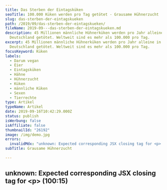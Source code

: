 ```yaml
---
title: Das Sterben der Eintagsküken
seoTitle: 100.000 Küken werden pro Tag getötet - Grausame Hühnerzucht
slug: das-sterben-der-eintagskueken
path: /2019/09/das-sterben-der-eintagskueken/
fileName: 2019-09---das-sterben-der-eintagskueken.md
description: 45 Millionen männliche Hühnerküken werden pro Jahr alleine in
  Deutschland getötet. Weltweit sind es mehr als 100.000 pro Tag.
excerpt: 45 Millionen männliche Hühnerküken werden pro Jahr alleine in
  Deutschland getötet. Weltweit sind es mehr als 100.000 pro Tag.
focusKeyword: Küken
labels:
  - Darum vegan
  - Eier
  - Eintagsküken
  - Hähne
  - Hühnerzucht
  - Küken
  - männliche Küken
  - Sexen
  - Tierrechte
type: Artikel
typeName: Artikel
date: 2019-09-16T10:42:29.000Z
status: publish
isWerbung: false
isAffiliate: false
thumbnailId: "26192"
image: /img/demo.jpg
errors:
  invalidMdx: "unknown: Expected corresponding JSX closing tag for <p> (100:15)"
subTitle: Grausame Hühnerzucht
  
---
```


## unknown: Expected corresponding JSX closing tag for &lt;p> (100:15)

<!--
**45 Millionen männliche Hühnerküken werden pro Jahr alleine in Deutschland
getötet. Weltweit sind es mehr als 100.000 pro Tag.**

Die Küken werden bei lebendigem Leib geschreddert oder vergast, weil sie für die
Züchter keinen Wert haben. Sie können weder Eier legen noch weisen sie das
schnelle Wachstum der Mastrassen auf.

Durch den Kauf von Eiern und Produkten, in denen Eier verarbeitet sind,
unterstützt man die grausame Praxis. Das Massentöten von Eintagsküken ist eine
drastische Folge der gewinnfixierten Arbeitsweise des Systems.

## Tiere dürfen nicht "ohne vernünftigen Grund" gequält oder getötet werden

![kueken-timo-stammberger-albert-schweitzer-stiftung](http://cardamonchai.com/wp-content/uploads/2019/09/kueken-timo-stammberger-albert-schweitzer-stiftung-400x266.jpg "Foto: Timo Stammberger / Albert Schweitzer Stiftung für unsere Mitwelt")

Das Bundesverwaltungsgericht in Leipzig entschied am 13. Juni 2019, dass die
wirtschaftlichen Interessen der Hühnerzuchtbetriebe keinen "vernünftigen Grund"
darstellen, männliche Küken zu töten.

Laut Tierschutzgesetz darf niemand Wirbeltiere "ohne vernünftigen Grund" quälen
oder töten. Bis zum Urteil war nicht klar, was genau als "vernünftiger Grund" zu
werten ist. Die Veterinärämter in Nordrhein-Westfalen wurden 2013 dazu
angewiesen, das Töten männlicher Küken per Ordnungsverfügung zu untersagen.

Zwei Brütereien klagten gegen dieses Verbot. Das Oberverwaltungsgericht Münster
und das Verwaltungsgericht Minden gaben den Züchtern in erster Instanz in dem
Punkt, ihre wirtschaftlichen Interessen seinen ein "vernünftiger Grund" recht.
Durch die Entscheidung des Bundesverwaltungsgerichts in Leipzig wurde das nun
hinfällig.

Die Bundesrichter erlauben den Züchtern, nur noch so lange männliche Küken zu
töten, bis es eine Möglichkeit gibt, das Geschlecht eines Kükens bereits im Ei
zu bestimmen. Das Gericht setzte keine konkrete zeitliche Frist fest. Auch die
sofortige Einstellung des Tötens wurde nicht beschlossen.

## Küken werden weiter geschreddert

![kueken-timo-stammberger-albert-schweitzer-stiftung](http://cardamonchai.com/wp-content/uploads/2019/09/kueken-timo-stammberger-albert-schweitzer-stiftung-1-400x266.jpg "Foto: Timo Stammberger / Albert Schweitzer Stiftung für unsere Mitwelt")

Das Bundeslandwirtschaftsministerium befindet sich jetzt unter dem Druck, auf
Dauer eine Lösung finden zu müssen. Bis diese da ist, agieren die Züchter jedoch
wie gewohnt.

Die Grünen forderten im Anschluss an das Urteil eine Verschärfung der Gesetze.
Grünen-Fraktionschefin Kathrin Göring-Eckhardt sagte gegenüber den Zeitungen des
Redaktionsnetzwerks Deutschland, das Gerichtsurteil müsse von der
Bundesregierung als Anlass dazu gesehen werden, sich aus der Umklammerung der
Agrarlobby zu befreien. Bundeslandwirtschaftministerin Klöckler müsse umgehend
ein Gesetz gegen das Töten von Küken vorlegen. [<sup>1</sup>](#1)

### Am 12. Juni erging beim Bundesverwaltungsgericht in Leipzig folgendes Urteil:

> "Das massenhafte Töten männlicher Küken in der Legehennenzucht gilt vorerst
> noch als rechtmäßig. Bis zur Einführung von alternativen Verfahren zur
> Geschlechtsbestimmung im Hühnerei dürfen Brutbetriebe männliche Küken weiter
> töten." (BVerwG 3 C 28.16 und 3 C 29.6) [<sup>2</sup>](#2)

Das Gericht sah keine Möglichkeit, die Tötungen sofort zu untersagen. Die
übliche Praxis sei von einer damaligen Vorstellungen entsprechenden geringeren
Gewichtung des Tierschutzes viele Jahre einfach hingenommen worden, hieß es.

Zwar freuen sich einige Gegner der Tötungspraxis in der Hühnerzucht über das
Urteil, eine wirkliche Besserung für die Tiere wird jedoch erst eintreten, wenn
eine Möglichkeit zu Geschlechtsbestimmung im Ei möglich wird. Bis zu diesem
Zeitpunkt werden noch zahlreiche Eintagsküken ihr Leben lassen.

## Zweifelhafte Entwicklungen

![kueken-timo-stammberger-albert-schweitzer-stiftung 2](http://cardamonchai.com/wp-content/uploads/2019/09/kueken-timo-stammberger-albert-schweitzer-stiftung-2-400x266.jpg "Foto: Timo Stammberger / Albert Schweitzer Stiftung für unsere Mitwelt")

Neben den Forschungen zur Geschlechtsbestimmung vor dem Schlüpfen beschäftigen
sich Wissenschaftler unter anderem auch mit dem sogenannten "Zweitnutzungshuhn".
Das Versuchsgut Frankenforst der Uni Bonn verspricht sich davon eine
"tierwohlfreundlichere" und "zukunftsfährigere" Tierhaltung (WDR berichtete
[<sup>4</sup>](#4) ). Die Legehennen sollen bei dieser neuen Form der Zucht
"genügend" Eier legen, während die männlichen Küken für die Fleischgewinnung
genutzt werden. Nordrhein-Westfalen soll für das Projekt als Modellregion
fungieren.

Die Supermarktkette Norma [<sup>4</sup>](#4) startete erst kürzlich die Kampagne
"Wer Huhn sagt, muss auch Hahn sagen". Im Rahmen der Aktion werden in
Baden-Württhemberg Eier mit einer roten Banderole auf dem Karten zu einem
höheren Preis verkauft. Das eingenommene Geld soll jungen Hähnen zugutekommen,
die ihr Leben dann in Ställen sowie in Freilandhaltung verbringen sollen.

## Wir müssen uns für die Tiere stark machen

Einige dieser Aktionen sind zweifelhaft, andere der sprichwörtliche Tropfen auf
den heißen Stein. Es ist sicher, dass ein hieb- und stichfestes Gesetz hermuss.
Und zwar so schnell wie möglich. Solange Menschen weiter Eier und Hühnerfleisch
zu sich nehmen und nicht flächendeckend aus ethischen Gründen darauf verzichten,
sind diese kleinen Schritte mehr als wichtig. Alles, was dabei hilft, das Leid
der "Nutztiere" so gering wie möglich zu halten sollte getan werden.

Tierschutzorganisationen wie die Albert Schweitzer Stiftung für unsere Mitwelt
[<sup>5</sup>](#5) und PETA [<sup>6</sup>](#6) machen sich für die Tiere stark
und machen auf Missstände, wie die in der Hühnerzucht, aufmerksam. Wer etwas
bewirken möchte, unterstützt ihre Petitionen, geht für die Rechte der Tiere auf
die Straße und spendet für den Tierschutz.

<blockquote>
## Der Begriff "Eintagsküken"
Küken, die nicht älter als einen Tag alt sind (werden), werden "Eintagsküken" genannt.

Hühnerküken benötigen nicht sofort nach dem Schlüpfen Nahrung. Der Dottersack
versorgt sie für diese Zeit mit der notwendigen Energie. Die Züchter machen sich
das zunutze und sortieren, untersuchen, sortieren, impfen und transportieren die
jungen Tiere während des ersten Tages.

Die Plastikkisten, in denen die Küken im Anschluss an die künstliche Bebrütung
ausgeschlüpft sind, werden auf lange Förderbänder geleert und das Sortieren
beginnt. Wer aussortiert wird, überlebt den zweiten Tag nicht. Zunächst werden
die schwächeren und kränklichen aussortiert, im Anschluss erfolgt das sogenannte
"Sexen".

Die Arbeiter greifen sich die Küken nach und nach vom Band und nehmen sie in
Augenschein. Sind sie weiblich, kommen sie zum Transport in eine weitere Kiste,
die verschlossen wird, sind sie männlich, werden sie vergast oder
geschreddert.</blockquote>

<iframe src="https://www.youtube.com/embed/NZHJr6-vRKY" width="560" height="315" frameborder="0" allowfullscreen="allowfullscreen"></iframe>

**Fußnoten / Quellen:**

- <ul>     <li id="1">[1]  [Pressemitteilung der Albert Schweitzer Stiftung vom 13.06.2019](https://albert-schweitzer-stiftung.de/aktuell/urteil-zum-kuekentoeten-erfolg-fuer-den-tierschutz)
- [2][pressemitteilung vom bundesverwaltungsgericht zum urteil bverwg 3 c 28.16 und 3 c 29.6 am 13.06.2019](https://www.bverwg.de/pm/2019/47)
- [3][wdr](https://www1.wdr.de/nachrichten/rheinland/nutztierhaltung-nrw-100.html)
- [4][norma](https://www.presseportal.de/pm/62097/4363476 target=)
- [5][albert schweitzer stifung](https://albert-schweitzer-stiftung.de/aktuell/urteil-zum-kuekentoeten-erfolg-fuer-den-tierschutz)
- [6][peta](https://www.peta.de/eier)
- [7][foodwatch](https://www.foodwatch.org/de/newsletter/2019/das-ist-der-blanke-hohn/?L=0)
</li>
</ul>

**Fotos:** [Timo Stammberger](https://www.timostammberger.com/) /
[Albert Schweitzer Stiftung für unsere Mitwelt](https://albert-schweitzer-stiftung.de/)

-->

  